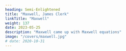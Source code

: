 ```yaml
---
heading: Semi-Enlightened
title: "Maxwell, James Clerk"
linkTitle: "Maxwell"
weight: 137
date: 2023-05-25
description: "Maxwell came up with Maxwell equations"
image: "/covers/maxwell.jpg"
# date: 2020-10-31
---
```

